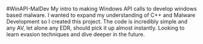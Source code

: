 #WinAPI-MalDev
My intro to making Windows API calls to develop windows based malware. I wanted to expand my understanding of C++ and Malware Development so I created this project. The code is incredibly simple and any AV, let alone any EDR, should pick it up almost instantly. Looking to learn evasion techniques and dive deeper in the future.
